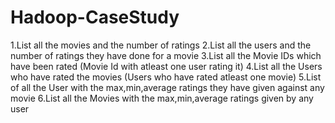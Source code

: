 # Hadoop-CaseStudy
1.List all the movies and the number of ratings
2.List all the users and the number of ratings they have done for a movie
3.List all the Movie IDs which have been rated (Movie Id with atleast one user rating it)
4.List all the Users who have rated the movies (Users who have rated atleast one movie)
5.List of all the User with the max,min,average ratings they have given against any movie
6.List all the Movies with the max,min,average ratings given by any user
